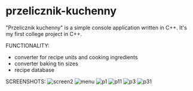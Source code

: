 # przelicznik-kuchenny

"Przelicznik kuchenny" is a simple console application written in C++. It's my first college project in C++. 

FUNCTIONALITY: 
* converter for recipe units and cooking ingredients
* converter baking tin sizes
* recipe database


SCREENSHOTS: 
![screen2](https://user-images.githubusercontent.com/47063149/60017696-b30a6680-9689-11e9-9f1d-3fa87ac0f3d2.JPG)
![menu](https://user-images.githubusercontent.com/47063149/60017697-b3a2fd00-9689-11e9-8a5c-7dcf08e567f6.JPG)
![p1](https://user-images.githubusercontent.com/47063149/60017698-b3a2fd00-9689-11e9-9e08-914bd1ec4429.JPG)
![p11](https://user-images.githubusercontent.com/47063149/60017699-b3a2fd00-9689-11e9-93c3-b96db304c1af.JPG)
![p3](https://user-images.githubusercontent.com/47063149/60017701-b3a2fd00-9689-11e9-99f3-c3dd6546a365.JPG)
![p31](https://user-images.githubusercontent.com/47063149/60017695-b30a6680-9689-11e9-99ad-d439c5d89f8b.JPG)
